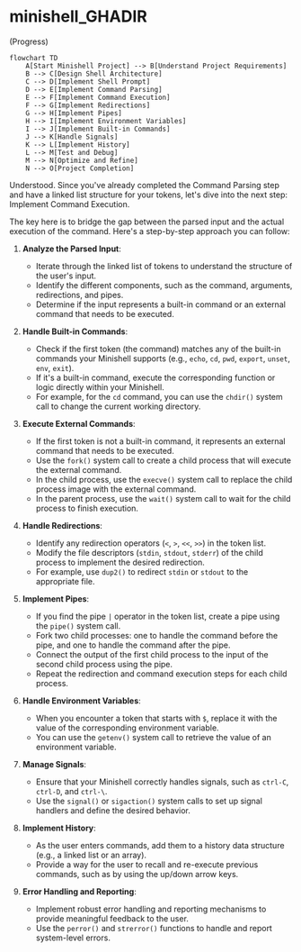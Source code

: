 # minishell_GHADIR
(Progress)

```mermaid
flowchart TD
    A[Start Minishell Project] --> B[Understand Project Requirements]
    B --> C[Design Shell Architecture]
    C --> D[Implement Shell Prompt]
    D --> E[Implement Command Parsing]
    E --> F[Implement Command Execution]
    F --> G[Implement Redirections]
    G --> H[Implement Pipes]
    H --> I[Implement Environment Variables]
    I --> J[Implement Built-in Commands]
    J --> K[Handle Signals]
    K --> L[Implement History]
    L --> M[Test and Debug]
    M --> N[Optimize and Refine]
    N --> O[Project Completion]
```

Understood. Since you've already completed the Command Parsing step and have a linked list structure for your tokens, let's dive into the next step: Implement Command Execution.

The key here is to bridge the gap between the parsed input and the actual execution of the command. Here's a step-by-step approach you can follow:

1. **Analyze the Parsed Input**:
   - Iterate through the linked list of tokens to understand the structure of the user's input.
   - Identify the different components, such as the command, arguments, redirections, and pipes.
   - Determine if the input represents a built-in command or an external command that needs to be executed.

2. **Handle Built-in Commands**:
   - Check if the first token (the command) matches any of the built-in commands your Minishell supports (e.g., `echo`, `cd`, `pwd`, `export`, `unset`, `env`, `exit`).
   - If it's a built-in command, execute the corresponding function or logic directly within your Minishell.
   - For example, for the `cd` command, you can use the `chdir()` system call to change the current working directory.

3. **Execute External Commands**:
   - If the first token is not a built-in command, it represents an external command that needs to be executed.
   - Use the `fork()` system call to create a child process that will execute the external command.
   - In the child process, use the `execve()` system call to replace the child process image with the external command.
   - In the parent process, use the `wait()` system call to wait for the child process to finish execution.

4. **Handle Redirections**:
   - Identify any redirection operators (`<`, `>`, `<<`, `>>`) in the token list.
   - Modify the file descriptors (`stdin`, `stdout`, `stderr`) of the child process to implement the desired redirection.
   - For example, use `dup2()` to redirect `stdin` or `stdout` to the appropriate file.

5. **Implement Pipes**:
   - If you find the pipe `|` operator in the token list, create a pipe using the `pipe()` system call.
   - Fork two child processes: one to handle the command before the pipe, and one to handle the command after the pipe.
   - Connect the output of the first child process to the input of the second child process using the pipe.
   - Repeat the redirection and command execution steps for each child process.

6. **Handle Environment Variables**:
   - When you encounter a token that starts with `$`, replace it with the value of the corresponding environment variable.
   - You can use the `getenv()` system call to retrieve the value of an environment variable.

7. **Manage Signals**:
   - Ensure that your Minishell correctly handles signals, such as `ctrl-C`, `ctrl-D`, and `ctrl-\`.
   - Use the `signal()` or `sigaction()` system calls to set up signal handlers and define the desired behavior.

8. **Implement History**:
   - As the user enters commands, add them to a history data structure (e.g., a linked list or an array).
   - Provide a way for the user to recall and re-execute previous commands, such as by using the up/down arrow keys.

9. **Error Handling and Reporting**:
   - Implement robust error handling and reporting mechanisms to provide meaningful feedback to the user.
   - Use the `perror()` and `strerror()` functions to handle and report system-level errors.


